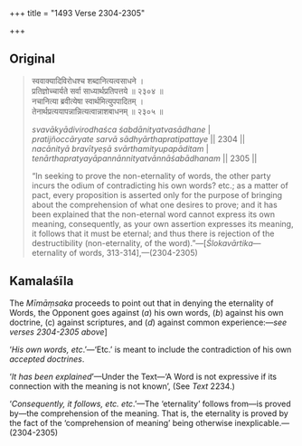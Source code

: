 +++
title = "1493 Verse 2304-2305"

+++
## Original 
>
> स्ववाक्यादिविरोधश्च शब्दानित्यत्वसाधने ।  
> प्रतिज्ञोच्चार्यते सर्वा साध्यार्थप्रतिपत्तये ॥ २३०४ ॥  
> नचानित्या ब्रवीत्येषा स्वार्थमित्युपपादितम् ।  
> तेनार्थप्रत्ययापन्नान्नित्यत्वान्नाशबाधनम् ॥ २३०५ ॥ 
>
> *svavākyādivirodhaśca śabdānityatvasādhane* \|  
> *pratijñoccāryate sarvā sādhyārthapratipattaye* \|\| 2304 \|\|  
> *nacānityā bravītyeṣā svārthamityupapāditam* \|  
> *tenārthapratyayāpannānnityatvānnāśabādhanam* \|\| 2305 \|\| 
>
> “In seeking to prove the non-eternality of words, the other party incurs the odium of contradicting his own words? etc.; as a matter of pact, every proposition is asserted only for the purpose of bringing about the comprehension of what one desires to prove; and it has been explained that the non-eternal word cannot express its own meaning, consequently, as your own assertion expresses its meaning, it follows that it must be eternal; and thus there is rejection of the destructibility (non-eternality, of the word).”—[*Ślokavārtika*—eternality of words, 313-314],—(2304-2305)



## Kamalaśīla

The *Mīmāṃsaka* proceeds to point out that in denying the eternality of Words, the Opponent goes against (*a*) his own words, (*b*) against his own doctrine, (c) against scriptures, and (*d*) against common experience:—*see verses 2304-2305 above*]

‘*His own words, etc*.’—‘Etc.’ is meant to include the contradiction of his own *accepted doctrines*.

‘*It has been explained*’—Under the Text—‘A Word is not expressive if its connection with the meaning is not known’, (See *Text* 2234.)

‘*Consequently, it follows, etc. etc*.’—The ‘eternality’ follows from—is proved by—the comprehension of the meaning. That is, the eternality is proved by the fact of the ‘comprehension of meaning’ being otherwise inexplicable.—(2304-2305)


